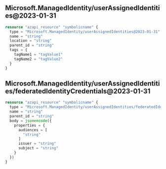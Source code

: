 ## Microsoft.ManagedIdentity/userAssignedIdentities@2023-01-31

```terraform
resource "azapi_resource" "symbolicname" {
  type = "Microsoft.ManagedIdentity/userAssignedIdentities@2023-01-31"
  name = "string"
  location = "string"
  parent_id = "string"
  tags = {
    tagName1 = "tagValue1"
    tagName2 = "tagValue2"
  }
}

```

## Microsoft.ManagedIdentity/userAssignedIdentities/federatedIdentityCredentials@2023-01-31

```terraform
resource "azapi_resource" "symbolicname" {
  type = "Microsoft.ManagedIdentity/userAssignedIdentities/federatedIdentityCredentials@2023-01-31"
  name = "string"
  parent_id = "string"
  body = jsonencode({
    properties = {
      audiences = [
        "string"
      ]
      issuer = "string"
      subject = "string"
    }
  })
}

```

